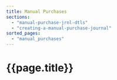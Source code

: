 ```yaml
---
title: Manual Purchases
sections:
  - "manual-purchase-jrnl-dtls"
  - "creating-a-manual-purchase-journal"
sorted_pages:
  - "manual_purchases"
---
```

# {{page.title}}

